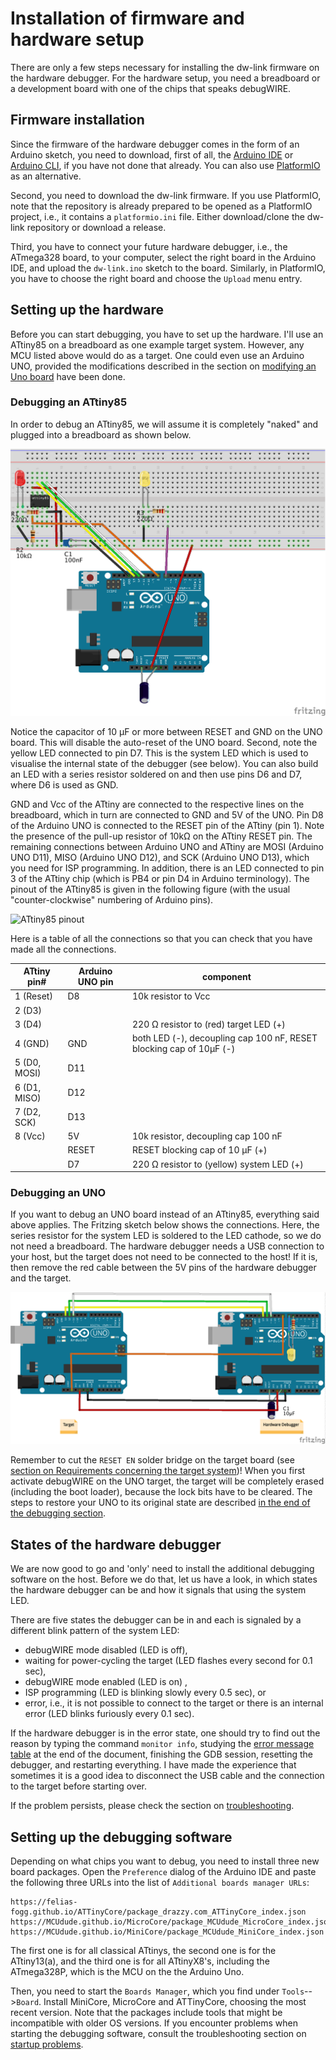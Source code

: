 
# Installation of firmware and hardware setup

There are only a few steps necessary for installing the dw-link firmware on the hardware debugger. For the hardware setup, you need a breadboard or a development board with one of the chips that speaks debugWIRE.

## Firmware installation

Since the firmware of the hardware debugger comes in the form of an Arduino sketch, you need to download, first of all, the [Arduino IDE](https://www.arduino.cc/en/software) or [Arduino CLI](https://docs.arduino.cc/arduino-cli/), if you have not done that already. You can also use [PlatformIO](https://platformio.org) as an alternative. 

Second, you need to download the dw-link firmware. If you use PlatformIO, note that the repository is already prepared to be opened as a PlatformIO project, i.e., it contains a `platformio.ini` file. Either download/clone the dw-link repository or download a release.

Third, you have to connect your future hardware debugger, i.e., the ATmega328 board, to your computer, select the right board in the Arduino IDE, and upload the `dw-link.ino` sketch to the board. Similarly, in PlatformIO, you have to choose the right board and choose the `Upload` menu entry.

## Setting up the hardware

Before you can start debugging, you have to set up the hardware. I'll use an ATtiny85 on a breadboard as one example target system. However, any MCU listed above would do as a target. One could even use an Arduino UNO, provided the modifications described in the section on [modifying an Uno board](requirements.md#requirements-concerning-the-target-system) have been done.

### Debugging an ATtiny85

In order to debug an ATtiny85, we will assume it is completely "naked" and plugged into a breadboard as shown below. 

<a name="Fritzing"></a>

![Fritz-attiny](pics/attiny85-debug-new.png)

Notice the capacitor of 10 µF or more between RESET and GND on the UNO board. This will disable the auto-reset of the UNO board. Second, note the yellow LED connected to pin D7. This is the system LED which is used to visualise the internal state of the debugger (see below).  You can also build an LED with a series resistor soldered on and then use pins D6 and D7, where D6 is used as GND.

GND and Vcc of the ATtiny are connected to the respective lines on the breadboard, which in turn are connected to GND and 5V of the UNO. Pin D8 of the Arduino UNO is connected to the RESET pin of the ATtiny (pin 1).   Note the presence of the pull-up resistor of 10kΩ on the ATtiny RESET pin. The remaining connections between Arduino UNO and ATtiny are MOSI (Arduino UNO D11), MISO (Arduino UNO D12), and SCK (Arduino UNO D13), which you need for ISP programming. In addition, there is an LED connected to pin 3 of the ATtiny chip (which is PB4 or pin D4 in Arduino terminology). The pinout of the ATtiny85 is given in the following figure (with the usual "counter-clockwise" numbering of Arduino pins).


![ATtiny85 pinout](https://raw.githubusercontent.com/SpenceKonde/ATTinyCore/v2.0.0-devThis-is-the-head-submit-PRs-against-this/avr/extras/Pinout_x5.jpg)

Here is a table of all the connections so that you can check that you have made all the connections. 

ATtiny pin# | Arduino UNO pin | component
--- | --- | ---
1 (Reset) | D8 | 10k resistor to Vcc 
2 (D3) |  |
3 (D4) |  |220 Ω resistor to (red) target LED (+)
4 (GND) | GND | both LED (-), decoupling cap 100 nF, RESET blocking cap of 10µF (-) 
5 (D0, MOSI) | D11 |
6 (D1, MISO) | D12 |
7 (D2, SCK) | D13 |
8 (Vcc) | 5V | 10k resistor, decoupling cap 100 nF 
&nbsp;|RESET|RESET blocking cap of 10 µF (+)
&nbsp;|D7|220 Ω resistor to (yellow) system LED (+)

<a name="section452"></a>

### Debugging an UNO

If you want to debug an UNO board instead of an ATtiny85, everything said above applies. The Fritzing sketch below shows the connections. Here, the series resistor for the system LED is soldered to the LED cathode, so we do not need a breadboard. The hardware debugger needs a USB connection to your host, but the target does not need to be connected to the host! If it is, then remove the red cable between the 5V pins of the hardware debugger and the target. 

![Uno as DUT](pics/Uno-debug-new.png)

Remember to cut the `RESET EN` solder bridge on the target board (see [section on Requirements concerning the target system](requirements.md#requirements-concerning-the-target-system))! When you first activate debugWIRE on the UNO target, the target will be completely erased (including the boot loader), because the lock bits have to be cleared. The steps to restore your UNO to its original state are described [in the end of the debugging section](debugging.md#restoring-an-uno-to-its-native-state).

## States of the hardware debugger

We are now good to go and 'only' need to install the additional debugging software on the host. Before we do that, let us have a look, in which states the hardware debugger can be and how it signals that using the system LED.

There are five states the debugger can be in and each is signaled by a different blink pattern of the system LED:

* debugWIRE mode disabled (LED is off),
* waiting for power-cycling the target (LED flashes every second for 0.1 sec),
* debugWIRE mode enabled (LED is on) ,
* ISP programming (LED is blinking slowly every 0.5 sec), or
* error, i.e., it is not possible to connect to the target or there is an internal error (LED blinks furiously every 0.1 sec).

If the hardware debugger is in the error state, one should try to find out the reason by typing the command `monitor info`, studying the [error message table](troubleshooting.md#internal-and-fatal-debugger-errors) at the end of the document, finishing the GDB session, resetting the debugger, and restarting everything. I have made the experience that sometimes it is a good idea to disconnect the USB cable and the connection to the target before starting over.

If the problem persists, please check the section on [troubleshooting](troubleshooting.md).

## Setting up the debugging software

Depending on what chips you want to debug, you need to install three new board packages. Open the `Preference` dialog of the Arduino IDE and paste the following three URLs into the list of `Additional boards manager URLs`:

```
https://felias-fogg.github.io/ATTinyCore/package_drazzy.com_ATTinyCore_index.json
https://MCUdude.github.io/MicroCore/package_MCUdude_MicroCore_index.json
https://MCUdude.github.io/MiniCore/package_MCUdude_MiniCore_index.json
```
The first one is for all classical ATtinys, the second one is for the ATtiny13(a), and the third one is for all ATtinyX8's, including the ATmega328P, which is the MCU on the the Arduino Uno.

Then, you need to start the  `Boards Manager`, which you find under `Tools`-->`Board`. Install MiniCore, MicroCore and ATTinyCore, choosing the most recent version. Note that the packages include tools that might be incompatible with older OS versions. If you encounter problems when starting the debugging software, consult the troubleshooting section on [startup problems](troubleshooting.md#startup-problems).

